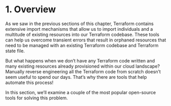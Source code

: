 # 1. Overview

As we saw in the previous sections of this chapter, Terraform contains extensive import mechanisms that allow us to import individuals and a multitude of existing resources into our Terraform codebase. These tools can help us overcome transient errors that result in orphaned resources that need to be managed with an existing Terraform codebase and Terraform state file. 

But what happens when we don’t have any Terraform code written and many existing resources already provisioned within our cloud landscape? Manually reverse engineering all the Terraform code from scratch doesn’t seem useful to spend our days. That’s why there are tools that help automate this process! 

In this section, we’ll examine a couple of the most popular open-source tools for solving this problem.